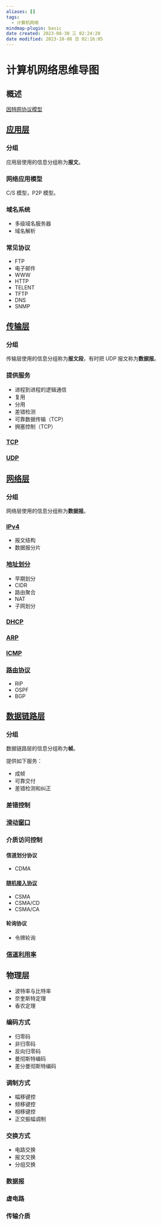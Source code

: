 ```yaml
---
aliases: []
tags:
  - 计算机网络
mindmap-plugin: basic
date created: 2023-08-30 三 02:24:20
date modified: 2023-10-08 日 02:16:05
---
```


# 计算机网络思维导图

## 概述

[因特网协议模型](因特网协议模型.md)

## [应用层](应用层.md)

### 分组

应用层使用的信息分组称为**报文**。

### 网络应用模型

C/S 模型，P2P 模型。

### 域名系统

- 多级域名服务器
- 域名解析

### 常见协议

- FTP
- 电子邮件
- WWW
- HTTP
- TELENT
- TFTP
- DNS
- SNMP

## [传输层](传输层.md)

### 分组

传输层使用的信息分组称为**报文段**，有时把 UDP 报文称为**数据报**。

### 提供服务

- 进程到进程的逻辑通信
- 复用
- 分用
- 差错检测
- 可靠数据传输（TCP）
- 拥塞控制（TCP）

### [TCP](TCP.md)

### [UDP](UDP.md)

## [网络层](网络层.md)

### 分组

网络层使用的信息分组称为**数据报**。

### [IPv4](IPv4.md)

- 报文结构
- 数据报分片

### [地址划分](地址划分.md)

- 早期划分
- CIDR
- 路由聚合
- NAT
- 子网划分

### [DHCP](DHCP.md)

### [ARP](ARP.md)

### [ICMP](ICMP.md)

### [路由协议](路由协议.md)

- RIP
- OSPF
- BGP

## [数据链路层](数据链路层.md)

### 分组

数据链路层的信息分组称为**帧**。

提供如下服务：

- 成帧
- 可靠交付
- 差错检测和纠正

### 差错控制

### [滑动窗口](可靠数据传输.md)

### 介质访问控制

#### 信道划分协议

- CDMA

#### [随机接入协议](随机接入协议.md)

- CSMA
- CSMA/CD
- CSMA/CA

#### 轮询协议

- 令牌轮询

### [信道利用率](信道利用率.md)

## 物理层

- 波特率与比特率
- 奈奎斯特定理
- 香农定理

### 编码方式

- 归零码
- 非归零码
- 反向归零码
- 曼彻斯特编码
- 差分曼彻斯特编码

### 调制方式

- 幅移键控
- 频移键控
- 相移键控
- 正交振幅调制

### 交换方式

- 电路交换
- 报文交换
- 分组交换

### 数据报

### 虚电路

### 传输介质
